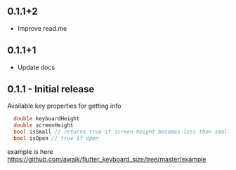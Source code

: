 ## 0.1.1+2

- Improve read.me

## 0.1.1+1

- Update docs


## 0.1.1 - Initial release

Available key properties for getting info

```dart
  double keyboardHeight
  double screenHeight
  bool isSmall // returns true if screen height becomes less then smallSize property
  bool isOpen // true if open
```
example is here https://github.com/awaik/flutter_keyboard_size/tree/master/example

